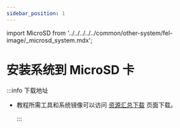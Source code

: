 ```yaml
---
sidebar_position: 1
---
```


import MicroSD from '../../../../../common/other-system/fel-image/\_microsd_system.mdx';

# 安装系统到 MicroSD 卡

:::info 下载地址

- 教程所需工具和系统镜像可以访问 [资源汇总下载](../../../download) 页面下载。

  :::

<MicroSD />
